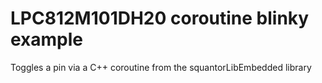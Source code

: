 # LPC812M101DH20 coroutine blinky example
Toggles a pin via a C++ coroutine from the squantorLibEmbedded library
